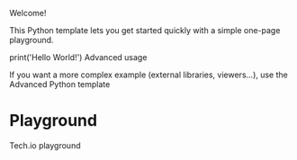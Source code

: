 Welcome!

This Python template lets you get started quickly with a simple one-page playground.

print('Hello World!')
Advanced usage

If you want a more complex example (external libraries, viewers...), use the Advanced Python template

# Playground
Tech.io playground
